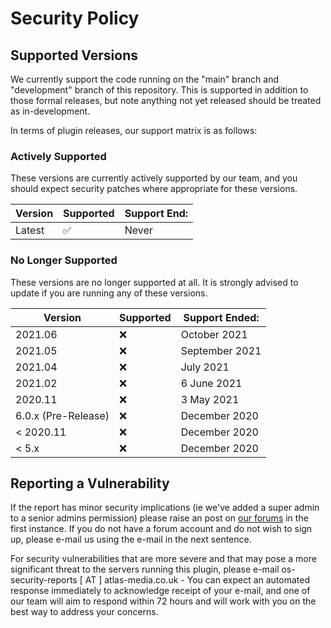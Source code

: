 # Security Policy

## Supported Versions

We currently support the code running on the "main" branch and "development" branch of this repository. This is supported in addition to those formal releases, but note anything not yet released should be treated as in-development.

In terms of plugin releases, our support matrix is as follows:

### Actively Supported
These versions are currently actively supported by our team, and you should expect security patches where appropriate for these versions. 

| Version | Supported  | Support End: |
| ------- | ---------- | ------------ |
| Latest  | ✅         | Never        |

### No Longer Supported
These versions are no longer supported at all. It is strongly advised to update if you are running any of these versions. 

| Version             | Supported          | Support Ended:      |
| ------------------- | ------------------ | ------------------- |
| 2021.06             | :x:                | October 2021        |
| 2021.05             | :x:                | September 2021      |
| 2021.04             | :x:                | July 2021           |
| 2021.02             | :x:                | 6 June 2021         |
| 2020.11             | :x:                | 3 May 2021          |
| 6.0.x (Pre-Release) | :x:                | December 2020       |
| < 2020.11           | :x:                | December 2020       |
| < 5.x               | :x:                | December 2020       |

## Reporting a Vulnerability

If the report has minor security implications (ie we've added a super admin to a senior admins permission) please raise an post on [our forums](https://forum.totalfreedom.me/) in the first instance. If you do not have a forum account and do not wish to sign up, please e-mail us using the e-mail in the next sentence.

For security vulnerabilities that are more severe and that may pose a more significant threat to the servers running this plugin, please e-mail os-security-reports [ AT ] atlas-media.co.uk - You can expect an automated response immediately to acknowledge receipt of your e-mail, and one of our team will aim to respond within 72 hours and will work with you on the best way to address your concerns.
